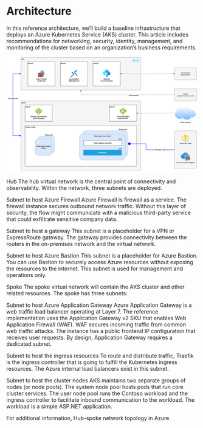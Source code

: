 # Architecture

In this reference architecture, we’ll build a baseline infrastructure that deploys an Azure Kubernetes Service (AKS) cluster. This article includes recommendations for networking, security, identity, management, and monitoring of the cluster based on an organization’s business requirements.

![AKS network design](./diagrams/images/aks_service_mesh_networking.png)

Hub
The hub virtual network is the central point of connectivity and observability. Within the network, three subnets are deployed.

Subnet to host Azure Firewall
Azure Firewall is firewall as a service. The firewall instance secures outbound network traffic. Without this layer of security, the flow might communicate with a malicious third-party service that could exfiltrate sensitive company data.

Subnet to host a gateway
This subnet is a placeholder for a VPN or ExpressRoute gateway. The gateway provides connectivity between the routers in the on-premises network and the virtual network.

Subnet to host Azure Bastion
This subnet is a placeholder for Azure Bastion. You can use Bastion to securely access Azure resources without exposing the resources to the internet. This subnet is used for management and operations only.

Spoke
The spoke virtual network will contain the AKS cluster and other related resources. The spoke has three subnets:

Subnet to host Azure Application Gateway
Azure Application Gateway is a web traffic load balancer operating at Layer 7. The reference implementation uses the Application Gateway v2 SKU that enables Web Application Firewall (WAF). WAF secures incoming traffic from common web traffic attacks. The instance has a public frontend IP configuration that receives user requests. By design, Application Gateway requires a dedicated subnet.

Subnet to host the ingress resources
To route and distribute traffic, Traefik is the ingress controller that is going to fulfill the Kubernetes ingress resources. The Azure internal load balancers exist in this subnet.

Subnet to host the cluster nodes
AKS maintains two separate groups of nodes (or node pools). The system node pool hosts pods that run core cluster services. The user node pool runs the Contoso workload and the ingress controller to facilitate inbound communication to the workload. The workload is a simple ASP.NET application.

For additional information, Hub-spoke network topology in Azure.